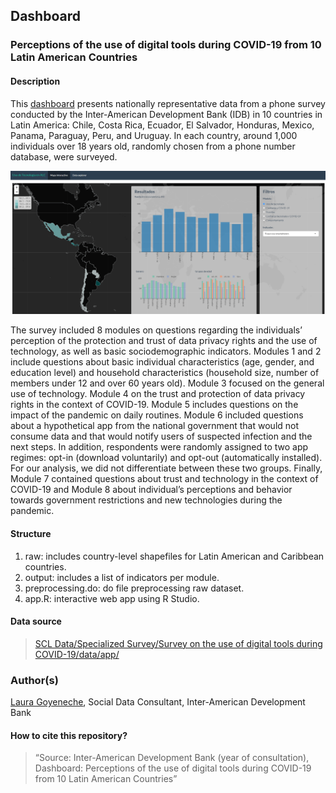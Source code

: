 ## Dashboard
### Perceptions of the use of digital tools during COVID-19 from 10 Latin American Countries

#### Description
This [dashboard](https://bid-data.shinyapps.io/dashboard_digital_tools_covid19/) presents nationally representative data from a phone survey conducted by the Inter-American Development Bank (IDB) in 10 countries in Latin America: Chile, Costa Rica, Ecuador, El Salvador, Honduras, Mexico, Panama, Paraguay, Peru, and Uruguay. In each country, around 1,000 individuals over 18 years old, randomly chosen from a phone number database, were surveyed. 

![dashboard](dashboard-snapshot.png)

The survey included 8 modules on questions regarding the individuals’ perception of the protection and trust of data privacy rights and the use of technology, as well as basic sociodemographic indicators. Modules 1 and 2 include questions about basic individual characteristics (age, gender, and education level) and household characteristics (household size, number of members under 12 and over 60 years old). Module 3 focused on the general use of technology. Module 4 on the trust and protection of data privacy rights in the context of COVID-19. Module 5 includes questions on the impact of the pandemic on daily routines. Module 6 included questions about a hypothetical app from the national government that would not consume data and that would notify users of suspected infection and the next steps. In addition, respondents were randomly assigned to two app regimes: opt-in (download voluntarily) and opt-out (automatically installed). For our analysis, we did not differentiate between these two groups. Finally, Module 7 contained questions about trust and technology in the context of COVID-19 and Module 8 about individual’s perceptions and behavior towards government restrictions and new technologies during the pandemic. 

#### Structure
1. raw: includes country-level shapefiles for Latin American and Caribbean countries. 
2. output: includes a list of indicators per module. 
3. preprocessing.do: do file preprocessing raw dataset. 
4. app.R: interactive web app using R Studio. 

#### Data source
> [SCL Data/Specialized Survey/Survey on the use of digital tools during COVID-19/data/app/](https://scldata.iadb.org/app/folder/744E8F89-4C5D-48B5-9192-10CB5128CDA1)

### Author(s)
[Laura Goyeneche](https://github.com/lgoyenec), Social Data Consultant, Inter-American Development Bank

#### How to cite this repository?
> “Source: Inter-American Development Bank (year of consultation), Dashboard: Perceptions of the use of digital tools during COVID-19 from 10 Latin American Countries”